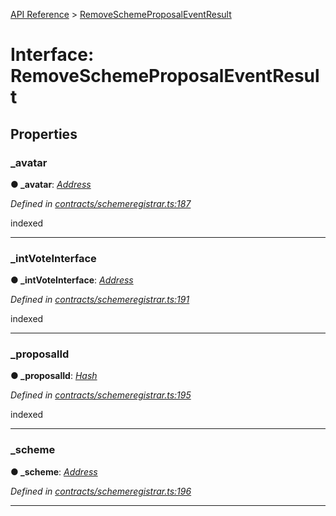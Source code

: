 [API Reference](../README.md) > [RemoveSchemeProposalEventResult](../interfaces/RemoveSchemeProposalEventResult.md)



# Interface: RemoveSchemeProposalEventResult


## Properties
<a id="_avatar"></a>

###  _avatar

**●  _avatar**:  *[Address](../#Address)* 

*Defined in [contracts/schemeregistrar.ts:187](https://github.com/daostack/arc.js/blob/616f6e7/lib/contracts/schemeregistrar.ts#L187)*



indexed




___

<a id="_intVoteInterface"></a>

###  _intVoteInterface

**●  _intVoteInterface**:  *[Address](../#Address)* 

*Defined in [contracts/schemeregistrar.ts:191](https://github.com/daostack/arc.js/blob/616f6e7/lib/contracts/schemeregistrar.ts#L191)*



indexed




___

<a id="_proposalId"></a>

###  _proposalId

**●  _proposalId**:  *[Hash](../#Hash)* 

*Defined in [contracts/schemeregistrar.ts:195](https://github.com/daostack/arc.js/blob/616f6e7/lib/contracts/schemeregistrar.ts#L195)*



indexed




___

<a id="_scheme"></a>

###  _scheme

**●  _scheme**:  *[Address](../#Address)* 

*Defined in [contracts/schemeregistrar.ts:196](https://github.com/daostack/arc.js/blob/616f6e7/lib/contracts/schemeregistrar.ts#L196)*





___



